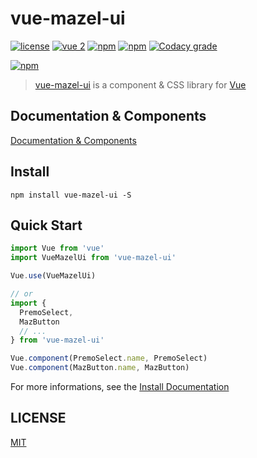 # vue-mazel-ui

[![license](https://img.shields.io/github/license/LouisMazel/vue-mazel-ui.svg?style=flat-square)](https://github.com/LouisMazel/vue-mazel-ui/blob/master/LICENSE)
[![vue 2](https://img.shields.io/badge/vue-2-42b983.svg?style=flat-square)](https://vuejs.org)
[![npm](https://img.shields.io/npm/v/vue-mazel-ui.svg?style=flat-square)](https://www.npmjs.com/package/vue-mazel-ui)
[![npm](https://img.shields.io/npm/dt/vue-mazel-ui.svg?style=flat-square)](https://www.npmjs.com/package/vue-mazel-ui)
[![Codacy grade](https://img.shields.io/codacy/grade/3d15a7c11bfe47c69a2aed93cc67cc29.svg?style=flat-square)](https://www.codacy.com/app/LouisMazel/vue-mazel-ui)

[![npm](https://nodei.co/npm/vue-mazel-ui.png?downloads=true&downloadRank=true&stars=true)](https://www.npmjs.com/package/vue-mazel-ui)

> [vue-mazel-ui](https://github.com/LouisMazel/vue-mazel-ui) is a component & CSS library for [Vue](https://vuejs.org)

## Documentation & Components

[Documentation & Components](https://louismazel.github.io/vue-mazel-ui/#/documentation/install)

## Install

```shell
npm install vue-mazel-ui -S
```

## Quick Start

```javascript
import Vue from 'vue'
import VueMazelUi from 'vue-mazel-ui'

Vue.use(VueMazelUi)

// or
import {
  PremoSelect,
  MazButton
  // ...
} from 'vue-mazel-ui'

Vue.component(PremoSelect.name, PremoSelect)
Vue.component(MazButton.name, MazButton)
```

For more informations, see the [Install Documentation](https://louismazel.github.io/vue-mazel-ui/#/documentation/install)

## LICENSE

[MIT](LICENSE)
